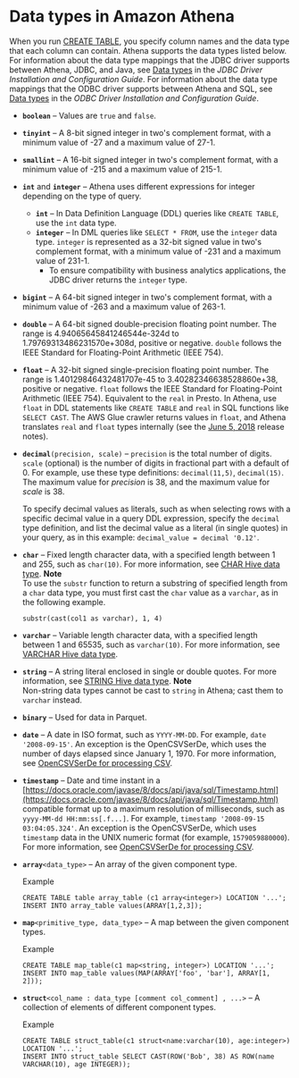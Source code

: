 # Data types in Amazon Athena<a name="data-types"></a>

When you run [CREATE TABLE](create-table.md), you specify column names and the data type that each column can contain\. Athena supports the data types listed below\. For information about the data type mappings that the JDBC driver supports between Athena, JDBC, and Java, see [Data types](https://s3.amazonaws.com/athena-downloads/drivers/JDBC/SimbaAthenaJDBC_2.0.5/docs/Simba+Athena+JDBC+Driver+Install+and+Configuration+Guide.pdf#page=37) in the *JDBC Driver Installation and Configuration Guide*\. For information about the data type mappings that the ODBC driver supports between Athena and SQL, see [Data types](https://s3.amazonaws.com/athena-downloads/drivers/ODBC/SimbaAthenaODBC_1.0.5/Simba+Athena+ODBC+Install+and+Configuration+Guide.pdf#page=50) in the *ODBC Driver Installation and Configuration Guide*\.
+ **`boolean`** – Values are `true` and `false`\.
+ **`tinyint`** – A 8\-bit signed integer in two's complement format, with a minimum value of \-27 and a maximum value of 27\-1\.
+ **`smallint`** – A 16\-bit signed integer in two's complement format, with a minimum value of \-215 and a maximum value of 215\-1\.
+ **`int`** and **`integer`** – Athena uses different expressions for integer depending on the type of query\.
  + **`int`** – In Data Definition Language \(DDL\) queries like `CREATE TABLE`, use the `int` data type\.
  + **`integer`** – In DML queries like `SELECT * FROM`, use the `integer` data type\. `integer` is represented as a 32\-bit signed value in two's complement format, with a minimum value of \-231 and a maximum value of 231\-1\. 
    + To ensure compatibility with business analytics applications, the JDBC driver returns the `integer` type\.
+ **`bigint`** – A 64\-bit signed integer in two's complement format, with a minimum value of \-263 and a maximum value of 263\-1\.
+ **`double`** – A 64\-bit signed double\-precision floating point number\. The range is 4\.94065645841246544e\-324d to 1\.79769313486231570e\+308d, positive or negative\. `double` follows the IEEE Standard for Floating\-Point Arithmetic \(IEEE 754\)\.
+ **`float`** – A 32\-bit signed single\-precision floating point number\. The range is 1\.40129846432481707e\-45 to 3\.40282346638528860e\+38, positive or negative\. `float` follows the IEEE Standard for Floating\-Point Arithmetic \(IEEE 754\)\. Equivalent to the `real` in Presto\. In Athena, use `float` in DDL statements like `CREATE TABLE` and `real` in SQL functions like `SELECT CAST`\. The AWS Glue crawler returns values in `float`, and Athena translates `real` and `float` types internally \(see the [June 5, 2018](release-notes.md#release-note-2018-06-05) release notes\)\.
+ **`decimal`**`(precision, scale)` – `precision` is the total number of digits\. `scale` \(optional\) is the number of digits in fractional part with a default of 0\. For example, use these type definitions: `decimal(11,5)`, `decimal(15)`\. The maximum value for *precision* is 38, and the maximum value for *scale* is 38\.

  To specify decimal values as literals, such as when selecting rows with a specific decimal value in a query DDL expression, specify the `decimal` type definition, and list the decimal value as a literal \(in single quotes\) in your query, as in this example: `decimal_value = decimal '0.12'`\. 
+ **`char`** – Fixed length character data, with a specified length between 1 and 255, such as `char(10)`\. For more information, see [CHAR Hive data type](https://cwiki.apache.org/confluence/display/Hive/LanguageManual+Types#LanguageManualTypes-char)\.
**Note**  
To use the `substr` function to return a substring of specified length from a `char` data type, you must first cast the `char` value as a `varchar`, as in the following example\.  

  ```
  substr(cast(col1 as varchar), 1, 4)
  ```
+ **`varchar`** – Variable length character data, with a specified length between 1 and 65535, such as `varchar(10)`\. For more information, see [VARCHAR Hive data type](https://cwiki.apache.org/confluence/display/Hive/LanguageManual+Types#LanguageManualTypes-varchar)\. 
+ **`string`** – A string literal enclosed in single or double quotes\. For more information, see [STRING Hive data type](https://cwiki.apache.org/confluence/display/Hive/LanguageManual+Types#LanguageManualTypes-StringsstringStrings)\.
**Note**  
Non\-string data types cannot be cast to `string` in Athena; cast them to `varchar` instead\.
+ **`binary`** – Used for data in Parquet\.
+ **`date`** – A date in ISO format, such as `YYYY-MM-DD`\. For example, `date '2008-09-15'`\. An exception is the OpenCSVSerDe, which uses the number of days elapsed since January 1, 1970\. For more information, see [OpenCSVSerDe for processing CSV](csv-serde.md)\.
+ **`timestamp`** – Date and time instant in a [https://docs.oracle.com/javase/8/docs/api/java/sql/Timestamp.html](https://docs.oracle.com/javase/8/docs/api/java/sql/Timestamp.html) compatible format up to a maximum resolution of milliseconds, such as `yyyy-MM-dd HH:mm:ss[.f...]`\. For example, `timestamp '2008-09-15 03:04:05.324'`\. An exception is the OpenCSVSerDe, which uses `timestamp` data in the UNIX numeric format \(for example, `1579059880000`\)\. For more information, see [OpenCSVSerDe for processing CSV](csv-serde.md)\.
+ **`array`**`<data_type>` – An array of the given component type\.

  Example

  ```
  CREATE TABLE table array_table (c1 array<integer>) LOCATION '...';
  INSERT INTO array_table values(ARRAY[1,2,3]);
  ```
+ **`map`**`<primitive_type, data_type>` – A map between the given component types\.

  Example

  ```
  CREATE TABLE map_table(c1 map<string, integer>) LOCATION '...';
  INSERT INTO map_table values(MAP(ARRAY['foo', 'bar'], ARRAY[1, 2]));
  ```
+ **`struct`**`<col_name : data_type [comment col_comment] , ...>` – A collection of elements of different component types\.

  Example

  ```
  CREATE TABLE struct_table(c1 struct<name:varchar(10), age:integer>) LOCATION '...';
  INSERT INTO struct_table SELECT CAST(ROW('Bob', 38) AS ROW(name VARCHAR(10), age INTEGER));
  ```
